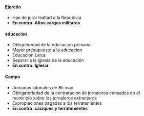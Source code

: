 #### Ejercito
- Han de jurar lealtad a la Republica
- **En contra: Altos cargos militares**

#### educacion
- Obligotiredad de  la educacion primaria
- Mayor presupuesto a la educacion
- Educación Laica
- Separar a la iglesia de la educación
- **En contra: Iglesia**

#### Campo
- Jornadas laborales de 8h max.
- Obliigatoriedad de la contratacion de jornaleros censados en el municipio sobre los jornaleros extranjeros
- Expropiaciones pagadas a los terratenientes
- **En contra: caciques y terratenientes**